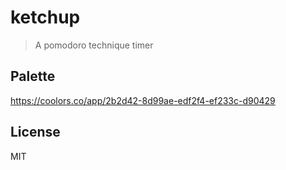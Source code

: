 # ketchup

> A pomodoro technique timer

## Palette

https://coolors.co/app/2b2d42-8d99ae-edf2f4-ef233c-d90429

## License

MIT
